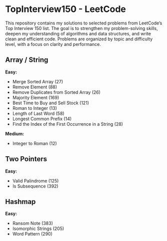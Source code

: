 # TopInterview150 - LeetCode

This repository contains my solutions to selected problems from LeetCode’s Top Interview 150 list.
The goal is to strengthen my problem-solving skills, deepen my understanding of algorithms and data structures, and write clean and efficient code.
Problems are organized by topic and difficulty level, with a focus on clarity and performance.

## Array / String  
**Easy:**
- Merge Sorted Array (27)  
- Remove Element (88)  
- Remove Duplicates from Sorted Array (26)  
- Majority Element (169)  
- Best Time to Buy and Sell Stock (121)  
- Roman to Integer (13)  
- Length of Last Word (58)  
- Longest Common Prefix (14)  
- Find the Index of the First Occurrence in a String (28)

**Medium:**
- Integer to Roman (12) 

## Two Pointers  
**Easy:**
- Valid Palindrome (125)  
- Is Subsequence (392)

## Hashmap
**Easy:**
- Ransom Note (383)
- Isomorphic Strings (205)
- Word Pattern (290)
  
